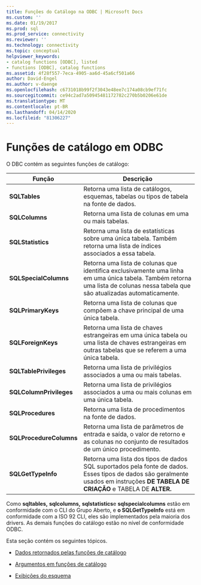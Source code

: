 ```yaml
---
title: Funções do Catálogo na ODBC | Microsoft Docs
ms.custom: ''
ms.date: 01/19/2017
ms.prod: sql
ms.prod_service: connectivity
ms.reviewer: ''
ms.technology: connectivity
ms.topic: conceptual
helpviewer_keywords:
- catalog functions [ODBC], listed
- functions [ODBC], catalog functions
ms.assetid: 4f28f557-7eca-4905-aa6d-45a6cf501a66
author: David-Engel
ms.author: v-daenge
ms.openlocfilehash: c6731018b99f2f3043e48ee7c174a08cb9ef71fc
ms.sourcegitcommit: ce94c2ad7a50945481172782c270b5b0206e61de
ms.translationtype: MT
ms.contentlocale: pt-BR
ms.lasthandoff: 04/14/2020
ms.locfileid: "81306227"
---
```

# <a name="catalog-functions-in-odbc"></a>Funções de catálogo em ODBC
O DBC contém as seguintes funções de catálogo:  
  
|Função|Descrição|  
|--------------|-----------------|  
|**SQLTables**|Retorna uma lista de catálogos, esquemas, tabelas ou tipos de tabela na fonte de dados.|  
|**SQLColumns**|Retorna uma lista de colunas em uma ou mais tabelas.|  
|**SQLStatistics**|Retorna uma lista de estatísticas sobre uma única tabela. Também retorna uma lista de índices associados a essa tabela.|  
|**SQLSpecialColumns**|Retorna uma lista de colunas que identifica exclusivamente uma linha em uma única tabela. Também retorna uma lista de colunas nessa tabela que são atualizadas automaticamente.|  
|**SQLPrimaryKeys**|Retorna uma lista de colunas que compõem a chave principal de uma única tabela.|  
|**SQLForeignKeys**|Retorna uma lista de chaves estrangeiras em uma única tabela ou uma lista de chaves estrangeiras em outras tabelas que se referem a uma única tabela.|  
|**SQLTablePrivileges**|Retorna uma lista de privilégios associados a uma ou mais tabelas.|  
|**SQLColumnPrivileges**|Retorna uma lista de privilégios associados a uma ou mais colunas em uma única tabela.|  
|**SQLProcedures**|Retorna uma lista de procedimentos na fonte de dados.|  
|**SQLProcedureColumns**|Retorna uma lista de parâmetros de entrada e saída, o valor de retorno e as colunas no conjunto de resultados de um único procedimento.|  
|**SQLGetTypeInfo**|Retorna uma lista dos tipos de dados SQL suportados pela fonte de dados. Esses tipos de dados são geralmente usados em instruções **DE TABELA DE CRIAÇÃO** e TABELA DE **ALTER.**|  
  
 Como **sqltables,** **sqlcolumns,** **sqlstatistics**e **sqlspecialcolumns** estão em conformidade com o CLI do Grupo Aberto, e **o SQLGetTypeInfo** está em conformidade com a ISO 92 CLI, eles são implementados pela maioria dos drivers. As demais funções do catálogo estão no nível de conformidade ODBC.  
  
 Esta seção contém os seguintes tópicos.  
  
-   [Dados retornados pelas funções de catálogo](../../../odbc/reference/develop-app/data-returned-by-catalog-functions.md)  
  
-   [Argumentos em funções de catálogo](../../../odbc/reference/develop-app/arguments-in-catalog-functions.md)  
  
-   [Exibições do esquema](../../../odbc/reference/develop-app/schema-views.md)
